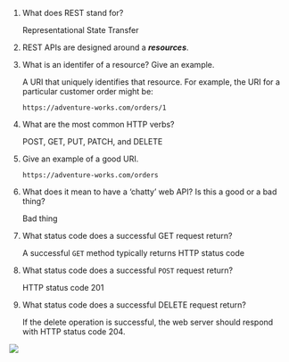 
1. What does REST stand for?

   Representational State Transfer

2. REST APIs are designed around a __*resources*__.

3. What is an identifer of a resource? Give an example.       

   A URI that uniquely identifies that resource. For example, the URI for a particular customer order might be:

   `https://adventure-works.com/orders/1`

4. What are the most common HTTP verbs?

   POST, GET, PUT, PATCH, and DELETE

5. Give an example of a good URI.

   `https://adventure-works.com/orders` 

6. What does it mean to have a ‘chatty’ web API? Is this a good or a bad thing?
   
   Bad thing

7. What status code does a successful GET request return?
  
   A successful `GET` method typically returns HTTP status code

8. What status code does a successful `POST` request return?

   HTTP status code 201


9. What status code does a successful DELETE request return?

   If the delete operation is successful, the web server should respond with HTTP status code 204.


![](https://www.altexsoft.com/media/2021/03/word-image.png)
